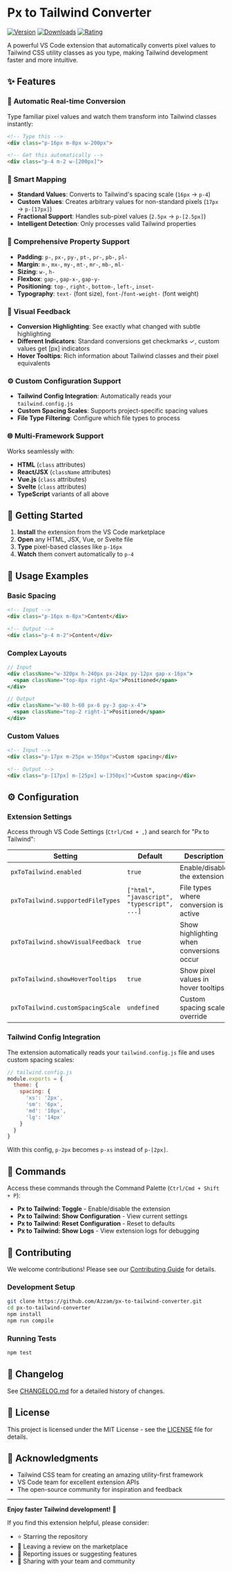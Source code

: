 # Px to Tailwind Converter

[![Version](https://img.shields.io/visual-studio-marketplace/v/azzam.px-to-tailwind-converter)](https://marketplace.visualstudio.com/items?itemName=azzam.px-to-tailwind-converter)
[![Downloads](https://img.shields.io/visual-studio-marketplace/d/azzam.px-to-tailwind-converter)](https://marketplace.visualstudio.com/items?itemName=azzam.px-to-tailwind-converter)
[![Rating](https://img.shields.io/visual-studio-marketplace/r/azzam.px-to-tailwind-converter)](https://marketplace.visualstudio.com/items?itemName=azzam.px-to-tailwind-converter)

A powerful VS Code extension that automatically converts pixel values to Tailwind CSS utility classes as you type, making Tailwind development faster and more intuitive.

## ✨ Features

### 🚀 **Automatic Real-time Conversion**
Type familiar pixel values and watch them transform into Tailwind classes instantly:
```html
<!-- Type this -->
<div class="p-16px m-8px w-200px">

<!-- Get this automatically -->
<div class="p-4 m-2 w-[200px]">
```

### 🎯 **Smart Mapping**
- **Standard Values**: Converts to Tailwind's spacing scale (`16px` → `p-4`)
- **Custom Values**: Creates arbitrary values for non-standard pixels (`17px` → `p-[17px]`)
- **Fractional Support**: Handles sub-pixel values (`2.5px` → `p-[2.5px]`)
- **Intelligent Detection**: Only processes valid Tailwind properties

### 🔧 **Comprehensive Property Support**
- **Padding**: `p-`, `px-`, `py-`, `pt-`, `pr-`, `pb-`, `pl-`
- **Margin**: `m-`, `mx-`, `my-`, `mt-`, `mr-`, `mb-`, `ml-`
- **Sizing**: `w-`, `h-`
- **Flexbox**: `gap-`, `gap-x-`, `gap-y-`
- **Positioning**: `top-`, `right-`, `bottom-`, `left-`, `inset-`
- **Typography**: `text-` (font size), `font-`/`font-weight-` (font weight)

### 🎨 **Visual Feedback**
- **Conversion Highlighting**: See exactly what changed with subtle highlighting
- **Different Indicators**: Standard conversions get checkmarks ✓, custom values get [px] indicators
- **Hover Tooltips**: Rich information about Tailwind classes and their pixel equivalents

### ⚙️ **Custom Configuration Support**
- **Tailwind Config Integration**: Automatically reads your `tailwind.config.js`
- **Custom Spacing Scales**: Supports project-specific spacing values
- **File Type Filtering**: Configure which file types to process

### 🌐 **Multi-Framework Support**
Works seamlessly with:
- **HTML** (`class` attributes)
- **React/JSX** (`className` attributes)
- **Vue.js** (`class` attributes)
- **Svelte** (`class` attributes)
- **TypeScript** variants of all above

## 🚀 Getting Started

1. **Install** the extension from the VS Code marketplace
2. **Open** any HTML, JSX, Vue, or Svelte file
3. **Type** pixel-based classes like `p-16px`
4. **Watch** them convert automatically to `p-4`

## 📖 Usage Examples

### Basic Spacing
```html
<!-- Input -->
<div class="p-16px m-8px">Content</div>

<!-- Output -->
<div class="p-4 m-2">Content</div>
```

### Complex Layouts
```jsx
// Input
<div className="w-320px h-240px px-24px py-12px gap-x-16px">
  <span className="top-8px right-4px">Positioned</span>
</div>

// Output
<div className="w-80 h-60 px-6 py-3 gap-x-4">
  <span className="top-2 right-1">Positioned</span>
</div>
```

### Custom Values
```html
<!-- Input -->
<div class="p-17px m-25px w-350px">Custom spacing</div>

<!-- Output -->
<div class="p-[17px] m-[25px] w-[350px]">Custom spacing</div>
```

## ⚙️ Configuration

### Extension Settings

Access through VS Code Settings (`Ctrl/Cmd + ,`) and search for "Px to Tailwind":

| Setting | Default | Description |
|---------|---------|-------------|
| `pxToTailwind.enabled` | `true` | Enable/disable the extension |
| `pxToTailwind.supportedFileTypes` | `["html", "javascript", "typescript", ...]` | File types where conversion is active |
| `pxToTailwind.showVisualFeedback` | `true` | Show highlighting when conversions occur |
| `pxToTailwind.showHoverTooltips` | `true` | Show pixel values in hover tooltips |
| `pxToTailwind.customSpacingScale` | `undefined` | Custom spacing scale override |

### Tailwind Config Integration

The extension automatically reads your `tailwind.config.js` file and uses custom spacing scales:

```javascript
// tailwind.config.js
module.exports = {
  theme: {
    spacing: {
      'xs': '2px',
      'sm': '6px',
      'md': '10px',
      'lg': '14px'
    }
  }
}
```

With this config, `p-2px` becomes `p-xs` instead of `p-[2px]`.

## 🎯 Commands

Access these commands through the Command Palette (`Ctrl/Cmd + Shift + P`):

- **Px to Tailwind: Toggle** - Enable/disable the extension
- **Px to Tailwind: Show Configuration** - View current settings
- **Px to Tailwind: Reset Configuration** - Reset to defaults
- **Px to Tailwind: Show Logs** - View extension logs for debugging

## 🤝 Contributing

We welcome contributions! Please see our [Contributing Guide](CONTRIBUTING.md) for details.

### Development Setup
```bash
git clone https://github.com/Azzam/px-to-tailwind-converter.git
cd px-to-tailwind-converter
npm install
npm run compile
```

### Running Tests
```bash
npm test
```

## 📝 Changelog

See [CHANGELOG.md](CHANGELOG.md) for a detailed history of changes.

## 📄 License

This project is licensed under the MIT License - see the [LICENSE](LICENSE) file for details.

## 🙏 Acknowledgments

- Tailwind CSS team for creating an amazing utility-first framework
- VS Code team for excellent extension APIs
- The open-source community for inspiration and feedback

---

**Enjoy faster Tailwind development!** 🚀

If you find this extension helpful, please consider:
- ⭐ Starring the repository
- 📝 Leaving a review on the marketplace
- 🐛 Reporting issues or suggesting features
- 💝 Sharing with your team and community
